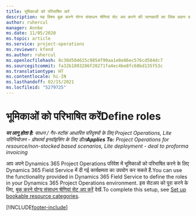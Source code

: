 ```yaml
---
title: भूमिकाओं को परिभाषित करें
description: यह विषय बुक करने योग्य संसाधन श्रेणियां सेट अप करने की जानकारी का लिंक प्रदान करता है.
author: ruhercul
manager: Annbe
ms.date: 11/05/2020
ms.topic: article
ms.service: project-operations
ms.reviewer: kfend
ms.author: ruhercul
ms.openlocfilehash: 8c30d504615c9854f99aa1e8e86ec576cd584dc7
ms.sourcegitcommit: fa32b1893286f20271fa4ec4be8fc68bd135f53c
ms.translationtype: HT
ms.contentlocale: hi-IN
ms.lasthandoff: 02/15/2021
ms.locfileid: "5279725"
---
```

# <a name="define-roles"></a><span data-ttu-id="4dc6a-103">भूमिकाओं को परिभाषित करें</span><span class="sxs-lookup"><span data-stu-id="4dc6a-103">Define roles</span></span>

<span data-ttu-id="4dc6a-104">_**पर लागू होता है:** साधन / गैर-स्टॉक आधारित परिदृश्यों के लिए Project Operations, Lite परिनियोजन - प्रोफार्मा इनवॉइसिंग के लिए डील_</span><span class="sxs-lookup"><span data-stu-id="4dc6a-104">_**Applies To:** Project Operations for resource/non-stocked based scenarios, Lite deployment - deal to proforma invoicing_</span></span>

<span data-ttu-id="4dc6a-105">आप अपने Dynamics 365 Project Operations परिवेश में भूमिकाओं को परिभाषित करने के लिए Dynamics 365 Field Service में दी गई कार्यक्षमता का उपयोग कर सकते हैं.</span><span class="sxs-lookup"><span data-stu-id="4dc6a-105">You can use the functionality provided in Dynamics 365 Field Service to define the roles in your Dynamics 365 Project Operations environment.</span></span> <span data-ttu-id="4dc6a-106">इस सेटअप को पूरा करने के लिए, [बुक करने योग्य संसाधन श्रेणियां सेट अप करें](https://docs.microsoft.com/dynamics365/field-service/set-up-bookable-resource-categories) देखें.</span><span class="sxs-lookup"><span data-stu-id="4dc6a-106">To complete this setup, see [Set up bookable resource categories](https://docs.microsoft.com/dynamics365/field-service/set-up-bookable-resource-categories).</span></span>


[!INCLUDE[footer-include](../includes/footer-banner.md)]